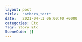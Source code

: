 ```yaml
---
layout: post
title:  "others_test"
date:   2021-04-11 06:00:00 +0000
categories: Etc
Tags: Story Etc
SceneCode: []
---
```

